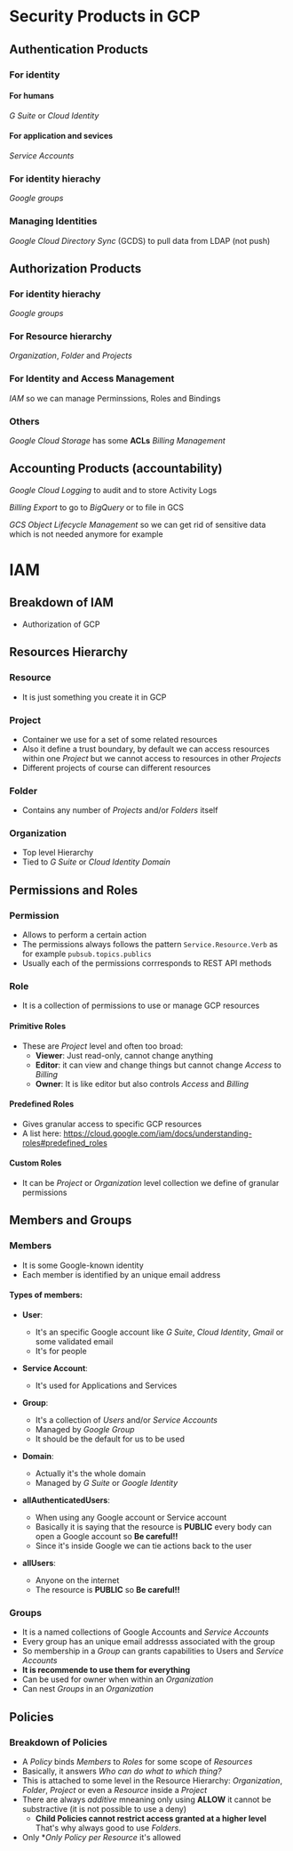 # Security Products in GCP

## Authentication Products

### For identity

#### For humans
*G Suite* or *Cloud Identity*

#### For application and sevices
*Service Accounts*

### For identity hierachy
*Google groups*

### Managing Identities
*Google Cloud Directory Sync* (GCDS) to pull data from LDAP (not push)

## Authorization Products

### For identity hierachy
*Google groups*

### For Resource hierarchy
*Organization*, *Folder* and *Projects*

### For Identity and Access Management
*IAM* so we can manage Perminssions, Roles and Bindings

### Others
*Google Cloud Storage* has some **ACLs**
*Billing Management*


## Accounting Products (accountability)
*Google Cloud Logging* to audit and to store Activity Logs

*Billing Export* to go to *BigQuery* or to file in GCS

*GCS Object Lifecycle Management* so we can get rid of sensitive data which is not needed anymore for example

# IAM

## Breakdown of IAM
* Authorization of GCP

## Resources Hierarchy

### Resource
* It is just something you create it in GCP

### Project
* Container we use for a set of some related resources
* Also it define a trust boundary, by default we can access resources within one *Project* but we cannot access to resources in other *Projects*
* Different projects of course can different resources

### Folder
* Contains any number of *Projects* and/or *Folders* itself

### Organization
* Top level Hierarchy
* Tied to *G Suite* or *Cloud Identity Domain*


## Permissions and Roles

### Permission
* Allows to perform a certain action
* The permissions always follows the pattern `Service.Resource.Verb` as for example `pubsub.topics.publics`
* Usually each of the permissions corrresponds to REST API methods

### Role
* It is a collection of permissions to use or manage GCP resources

#### Primitive Roles
* These are *Project* level and often too broad:
  * **Viewer**: Just read-only, cannot change anything
  * **Editor**: it can view and change things but cannot change  *Access* to *Billing*
  * **Owner**: It is like editor but also controls *Access* and *Billing*

#### Predefined Roles
* Gives granular access to specific GCP resources
* A list here: https://cloud.google.com/iam/docs/understanding-roles#predefined_roles

#### Custom Roles
* It can be *Project* or *Organization* level collection we define of granular permissions
  
## Members and Groups

### Members

* It is some Google-known identity
* Each member is identified by an unique email address

#### Types of members: 

* **User**:
  * It's an specific Google account like *G Suite*, *Cloud Identity*, *Gmail* or some validated email
  * It's for people 

* **Service Account**:
  * It's used for Applications and Services

* **Group**:
  * It's a collection of *Users* and/or *Service Accounts*
  * Managed by *Google Group* 
  * It should be the default for us to be used

* **Domain**:
  * Actually it's the whole domain
  * Managed by *G Suite* or *Google Identity* 
 
* **allAuthenticatedUsers**:
  * When using any Google account or Service account
  * Basically it is saying that the resource is **PUBLIC** every body can open a Google account so **Be careful!!** 
  * Since it's inside Google we can tie actions back to the user

* **allUsers**:  
  * Anyone on the internet 
  * The resource is **PUBLIC** so **Be careful!!** 
  

### Groups

* It is a named collections of Google Accounts and *Service Accounts*
* Every group has an unique email addresss associated with the group
* So membership in a *Group* can grants capabilities to Users and *Service Accounts*
* **It is recommende to use them for everything**
* Can be used for owner when within an *Organization*
* Can nest *Groups* in an *Organization*

## Policies

### Breakdown of Policies

* A *Policy* binds *Members* to *Roles* for some scope of *Resources*
* Basically, it answers *Who can do what to which thing?*
* This is attached to some level in the Resource Hierarchy: *Organization*, *Folder*, *Project* or even a *Resource* inside a *Project*
* There are always *additive* mneaning only using  **ALLOW** it cannot be substractive (it is not possible to use a deny)
  * **Child Policies cannot restrict access granted at a higher level** That's why always good to use *Folders*.
* Only **Only *Policy* per *Resource** it's allowed
